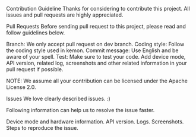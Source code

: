 Contribution Guideline
Thanks for considering to contribute this project. All issues and pull requests are highly appreciated.

Pull Requests
Before sending pull request to this project, please read and follow guidelines below.

Branch: We only accept pull request on dev branch.
Coding style: Follow the coding style used in kemon.
Commit message: Use English and be aware of your spell.
Test: Make sure to test your code.
Add device mode, API version, related log, screenshots and other related information in your pull request if possible.

NOTE: We assume all your contribution can be licensed under the Apache License 2.0.

Issues
We love clearly described issues. :)

Following information can help us to resolve the issue faster.

Device mode and hardware information.
API version.
Logs.
Screenshots.
Steps to reproduce the issue.